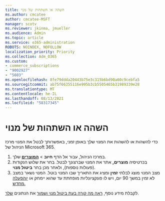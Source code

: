 ```yaml
---
title: השהה או השתהות של מנוי
ms.author: cmcatee
author: cmcatee-MSFT
manager: scotv
ms.reviewer: jkinma, jmueller
ms.audience: Admin
ms.topic: article
ms.service: o365-administration
ROBOTS: NOINDEX, NOFOLLOW
localization_priority: Priority
ms.collection: Adm_O365
ms.custom:
- commerce_subscriptions
- "9002927"
- "5603"
ms.openlocfilehash: 8fe79ddda20443b75e3c315b6bd90a60c9cebfa5
ms.sourcegitcommit: ab75f66355116e995b3cb5505465b31989339e28
ms.translationtype: MT
ms.contentlocale: he-IL
ms.lasthandoff: 08/13/2021
ms.locfileid: "58317345"
---
```

# <a name="suspend-or-pause-a-subscription"></a>השהה או השתהות של מנוי

כדי להשהות או להשהות את המנוי שלך באופן זמני, באפשרותך לבטל את המנוי מרכז הניהול של Microsoft 365.

1. במרכז הניהול, עבור אל הדף **חיוב**  >  **[המוצרים](https://go.microsoft.com/fwlink/p/?linkid=842054)** שלך.
2. בכרטיסיה **מוצרים,** אתר את המנוי שברצונך לבטל. בחר את שלוש הנקודות (פעולות נוספות), ולאחר מכן בחר **ביטול מנוי**.
3. מצב המנוי מוצג לבלתי **זמין** ומציג את התאריך שבו המנוי בוטל. המנוי נשאר במצב לא זמין במשך 90 יום, ויש לו פונקציונליות מופחתת עד שהוא יימחק או [יוהפעלה מחדש.](https://docs.microsoft.com/microsoft-365/commerce/subscriptions/reactivate-your-subscription)

לקבלת מידע נוסף, [ראה מה קורה בעת ביטול מנוי ושמור](https://docs.microsoft.com/microsoft-365/commerce/subscriptions/cancel-your-subscription#what-happens-when-you-cancel-a-subscription) את הנתונים [שלך](https://docs.microsoft.com/microsoft-365/commerce/subscriptions/cancel-your-subscription#save-your-data).
